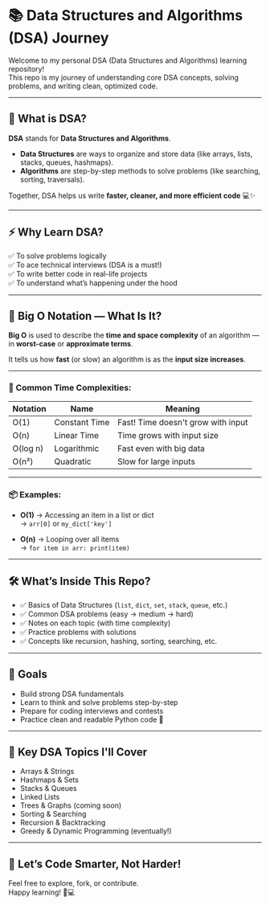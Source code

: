 # 📚 Data Structures and Algorithms (DSA) Journey

Welcome to my personal DSA (Data Structures and Algorithms) learning repository!  
This repo is my journey of understanding core DSA concepts, solving problems, and writing clean, optimized code.

---

## 📌 What is DSA?

**DSA** stands for **Data Structures and Algorithms**.

- **Data Structures** are ways to organize and store data (like arrays, lists, stacks, queues, hashmaps).
- **Algorithms** are step-by-step methods to solve problems (like searching, sorting, traversals).

Together, DSA helps us write **faster, cleaner, and more efficient code** 💻✨

---

## ⚡ Why Learn DSA?

✅ To solve problems logically  
✅ To ace technical interviews (DSA is a must!)  
✅ To write better code in real-life projects  
✅ To understand what’s happening under the hood

---

## 🧠 Big O Notation — What Is It?

**Big O** is used to describe the **time and space complexity** of an algorithm — in **worst-case** or **approximate terms**.

It tells us how **fast** (or slow) an algorithm is as the **input size increases**.

---

### 🔢 Common Time Complexities:

| Notation | Name           | Meaning                            |
|----------|----------------|------------------------------------|
| O(1)     | Constant Time  | Fast! Time doesn't grow with input |
| O(n)     | Linear Time    | Time grows with input size         |
| O(log n) | Logarithmic    | Fast even with big data            |
| O(n²)    | Quadratic      | Slow for large inputs              |

---

### 📦 Examples:

- **O(1)** → Accessing an item in a list or dict  
  → `arr[0]` or `my_dict['key']`
  
- **O(n)** → Looping over all items  
  → `for item in arr: print(item)`

---

## 🛠️ What’s Inside This Repo?

- ✅ Basics of Data Structures (`list`, `dict`, `set`, `stack`, `queue`, etc.)
- ✅ Common DSA problems (easy → medium → hard)
- ✅ Notes on each topic (with time complexity)
- ✅ Practice problems with solutions
- ✅ Concepts like recursion, hashing, sorting, searching, etc.

---

## 🏁 Goals

- Build strong DSA fundamentals  
- Learn to think and solve problems step-by-step  
- Prepare for coding interviews and contests  
- Practice clean and readable Python code 🐍

---

## 🧠 Key DSA Topics I'll Cover

- Arrays & Strings
- Hashmaps & Sets
- Stacks & Queues
- Linked Lists
- Trees & Graphs (coming soon)
- Sorting & Searching
- Recursion & Backtracking
- Greedy & Dynamic Programming (eventually!)

---

## 🚀 Let’s Code Smarter, Not Harder!

Feel free to explore, fork, or contribute.  
Happy learning! 🌱💻

